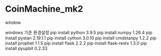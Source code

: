 # CoinMachine_mk2


window

windows 기준 환경설정 
pip install python 3.9.5
pip install numpy 1.26.4
pip install pystan  2.19.1.1
pip install cython 3.0.10
pip install cmdstanpy 1.2.2
pip install prophet 1.1.5
pip install flask 2.2.2
pip install flask-restx 1.3.0
pip install pyupbit 0.2.33

